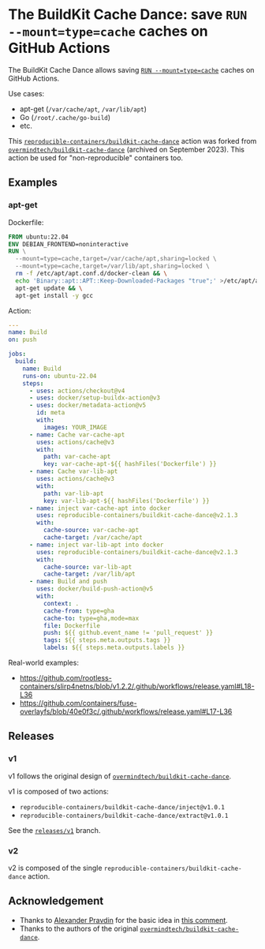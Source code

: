 # The BuildKit Cache Dance: save `RUN --mount=type=cache` caches on GitHub Actions

The BuildKit Cache Dance allows saving [`RUN --mount=type=cache`](https://docs.docker.com/build/guide/mounts/#add-a-cache-mount)
caches on GitHub Actions.

Use cases:
- apt-get (`/var/cache/apt`, `/var/lib/apt`)
- Go (`/root/.cache/go-build`)
- etc.

This [`reproducible-containers/buildkit-cache-dance`](https://github.com/reproducible-containers/buildkit-cache-dance) action was forked from
[`overmindtech/buildkit-cache-dance`](https://github.com/overmindtech/buildkit-cache-dance/tree/306d31a77191f643c0c4a95083f36c6ddccb4a16)
(archived on September 2023).
This action be used for "non-reproducible" containers too.

## Examples
### apt-get
Dockerfile:
```dockerfile
FROM ubuntu:22.04
ENV DEBIAN_FRONTEND=noninteractive
RUN \
  --mount=type=cache,target=/var/cache/apt,sharing=locked \
  --mount=type=cache,target=/var/lib/apt,sharing=locked \
  rm -f /etc/apt/apt.conf.d/docker-clean && \
  echo 'Binary::apt::APT::Keep-Downloaded-Packages "true";' >/etc/apt/apt.conf.d/keep-cache && \
  apt-get update && \
  apt-get install -y gcc
```

Action:
```yaml
---
name: Build
on: push

jobs:
  build:
    name: Build
    runs-on: ubuntu-22.04
    steps:
      - uses: actions/checkout@v4
      - uses: docker/setup-buildx-action@v3
      - uses: docker/metadata-action@v5
        id: meta
        with:
          images: YOUR_IMAGE
      - name: Cache var-cache-apt
        uses: actions/cache@v3
        with:
          path: var-cache-apt
          key: var-cache-apt-${{ hashFiles('Dockerfile') }}
      - name: Cache var-lib-apt
        uses: actions/cache@v3
        with:
          path: var-lib-apt
          key: var-lib-apt-${{ hashFiles('Dockerfile') }}
      - name: inject var-cache-apt into docker
        uses: reproducible-containers/buildkit-cache-dance@v2.1.3
        with:
          cache-source: var-cache-apt
          cache-target: /var/cache/apt
      - name: inject var-lib-apt into docker
        uses: reproducible-containers/buildkit-cache-dance@v2.1.3
        with:
          cache-source: var-lib-apt
          cache-target: /var/lib/apt
      - name: Build and push
        uses: docker/build-push-action@v5
        with:
          context: .
          cache-from: type=gha
          cache-to: type=gha,mode=max
          file: Dockerfile
          push: ${{ github.event_name != 'pull_request' }}
          tags: ${{ steps.meta.outputs.tags }}
          labels: ${{ steps.meta.outputs.labels }}
```

Real-world examples:
- <https://github.com/rootless-containers/slirp4netns/blob/v1.2.2/.github/workflows/release.yaml#L18-L36>
- <https://github.com/containers/fuse-overlayfs/blob/40e0f3c/.github/workflows/release.yaml#L17-L36>

## Releases
### v1
v1 follows the original design of [`overmindtech/buildkit-cache-dance`](https://github.com/overmindtech/buildkit-cache-dance/tree/306d31a77191f643c0c4a95083f36c6ddccb4a16).

v1 is composed of two actions:
- `reproducible-containers/buildkit-cache-dance/inject@v1.0.1`
- `reproducible-containers/buildkit-cache-dance/extract@v1.0.1`

See the [`releases/v1`](https://github.com/reproducible-containers/buildkit-cache-dance/tree/releases/v1) branch.

### v2
v2 is composed of the single `reproducible-containers/buildkit-cache-dance` action.

## Acknowledgement
- Thanks to [Alexander Pravdin](https://github.com/speller) for the basic idea in [this comment](https://github.com/moby/buildkit/issues/1512).
- Thanks to the authors of the original [`overmindtech/buildkit-cache-dance`](https://github.com/overmindtech/buildkit-cache-dance).
